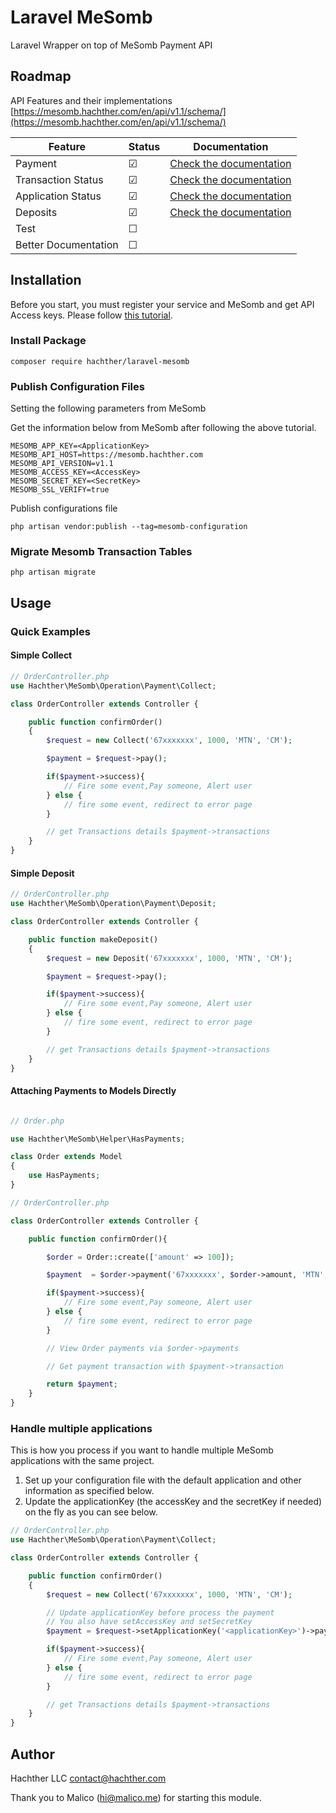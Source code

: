 # Laravel MeSomb

Laravel Wrapper on top of MeSomb Payment API

## Roadmap

API Features and their implementations [https://mesomb.hachther.com/en/api/v1.1/schema/](https://mesomb.hachther.com/en/api/v1.1/schema/)

| Feature              | Status  | Documentation                                                    |
|----------------------|---------|------------------------------------------------------------------|
| Payment              | &#9745; | [Check the documentation](docs/README.md#Collect)                |
| Transaction Status   | &#9745; | [Check the documentation](docs/README.md#TransactioncheckStatus) |
| Application Status   | &#9745; | [Check the documentation](docs/README.md#ApplicationcheckStatus) |
| Deposits             | &#9745; | [Check the documentation](docs/README.md#Deposit)                |
| Test                 | &#9744; |                                                                  |
| Better Documentation | &#9744; |                                                                  |

## Installation

Before you start, you must register your service and MeSomb and get API Access keys. Please follow [this tutorial](https://mesomb.hachther.com/en/blog/tutorials/how-to-register-your-service-on-mesomb/).

### Install Package

```shell
composer require hachther/laravel-mesomb
```

### Publish Configuration Files

Setting the following parameters from MeSomb

Get the information below from MeSomb after following the above tutorial.
```dotenv
MESOMB_APP_KEY=<ApplicationKey>
MESOMB_API_HOST=https://mesomb.hachther.com
MESOMB_API_VERSION=v1.1
MESOMB_ACCESS_KEY=<AccessKey>
MESOMB_SECRET_KEY=<SecretKey>
MESOMB_SSL_VERIFY=true
```

Publish configurations file

```shell
php artisan vendor:publish --tag=mesomb-configuration
```

### Migrate Mesomb Transaction Tables

```shell
php artisan migrate
```

## Usage

### Quick Examples

#### Simple Collect

```php
// OrderController.php
use Hachther\MeSomb\Operation\Payment\Collect;

class OrderController extends Controller {

    public function confirmOrder()
    {
        $request = new Collect('67xxxxxxx', 1000, 'MTN', 'CM');

        $payment = $request->pay();

        if($payment->success){
            // Fire some event,Pay someone, Alert user
        } else {
            // fire some event, redirect to error page
        }

        // get Transactions details $payment->transactions
    }
}
```

#### Simple Deposit

```php
// OrderController.php
use Hachther\MeSomb\Operation\Payment\Deposit;

class OrderController extends Controller {

    public function makeDeposit()
    {
        $request = new Deposit('67xxxxxxx', 1000, 'MTN', 'CM');

        $payment = $request->pay();

        if($payment->success){
            // Fire some event,Pay someone, Alert user
        } else {
            // fire some event, redirect to error page
        }

        // get Transactions details $payment->transactions
    }
}
```

#### Attaching Payments to Models Directly

```php

// Order.php

use Hachther\MeSomb\Helper\HasPayments;

class Order extends Model
{
    use HasPayments;
}

// OrderController.php

class OrderController extends Controller {

    public function confirmOrder(){

        $order = Order::create(['amount' => 100]);

        $payment  = $order->payment('67xxxxxxx', $order->amount, 'MTN', 'CM')->pay();

        if($payment->success){
            // Fire some event,Pay someone, Alert user
        } else {
            // fire some event, redirect to error page
        }

        // View Order payments via $order->payments

        // Get payment transaction with $payment->transaction

        return $payment;
    }
}
```

### Handle multiple applications

This is how you process if you want to handle multiple MeSomb applications with the same project.

1. Set up your configuration file with the default application and other information as specified below.
2. Update the applicationKey (the accessKey and the secretKey if needed) on the fly as you can see below.

```php
// OrderController.php
use Hachther\MeSomb\Operation\Payment\Collect;

class OrderController extends Controller {

    public function confirmOrder()
    {
        $request = new Collect('67xxxxxxx', 1000, 'MTN', 'CM');

        // Update applicationKey before process the payment
        // You also have setAccessKey and setSecretKey
        $payment = $request->setApplicationKey('<applicationKey>')->pay();

        if($payment->success){
            // Fire some event,Pay someone, Alert user
        } else {
            // fire some event, redirect to error page
        }

        // get Transactions details $payment->transactions
    }
}
```

## Author

Hachther LLC
[contact@hachther.com](contact@hachther.com)

Thank you to Malico ([hi@malico.me](hi@malico.me)) for starting this module.
